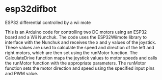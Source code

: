 # esp32difbot
ESP32 differential controlled by a wii mote

This is an Arduino code for controlling two DC motors using an ESP32 board and a Wii Nunchuk. The code uses the ESP32Wiimote library to interface with the Nunchuk and receives the x and y values of the joystick. These values are used to calculate the speed and direction of the left and right motors, which are then set using the runMotor function. The CalculateDrive function maps the joystick values to motor speeds and calls the runMotor function with the appropriate parameters. The runMotor function sets the motor direction and speed using the specified input pins and PWM value.

